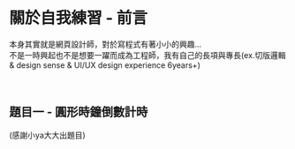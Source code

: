 # 關於自我練習 - 前言


本身其實就是網頁設計師，對於寫程式有著小小的興趣...
<br>
不是一時興起也不是想要一躍而成為工程師，我有自己的長項與專長(ex.切版邏輯 & design sense & UI/UX design experience 6years+)

<br>

## 題目一 - 圓形時鐘倒數計時

(感謝小ya大大出題目)
